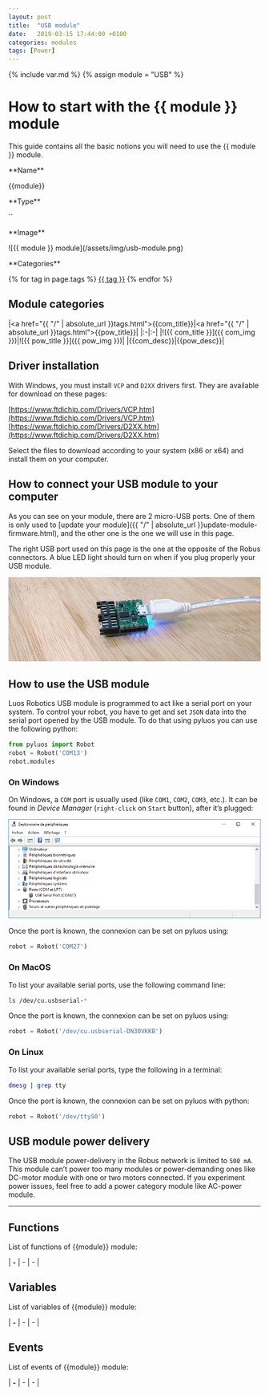 ```yaml
---
layout: post
title:  "USB module"
date:   2019-03-15 17:44:00 +0100
categories: modules
tags: [Power]
---
```

{% include var.md %}
{% assign module = "USB" %}

# How to start with the {{ module }} module

This guide contains all the basic notions you will need to use the {{ module }} module.

<div class="sheet" markdown="1">

<p class="sheet-title" markdown="1">**Name**</p>

<p class="indent" markdown="1">{{module}}</p>

<p class="sheet-title" markdown="1">**Type**</p>

<p class="indent" markdown="1">``</p>

<p class="sheet-title" markdown="1">**Image**</p>

<p class="indent" markdown="1">![{{ module }} module](/assets/img/usb-module.png)</p>

<p class="sheet-title" markdown="1">**Categories**</p>

<p class="indent" markdown="1">
{% for tag in page.tags %}
  <a href="{{ "/" | absolute_url }}tags.html">{{ tag }}</a>
{% endfor %}
</p>
</div>



## Module categories

|<a href="{{ "/" | absolute_url }}tags.html">{{com_title}}</a>|<a href="{{ "/" | absolute_url }}tags.html">{{pow_title}}</a>|
|:-|:-|
|![{{ com_title }}]({{ com_img }})|![{{ pow_title }}]({{ pow_img }})|
|{{com_desc}}|{{pow_desc}}|


## Driver installation
With Windows, you must install `VCP` and `D2XX` drivers first. They are available for download on these pages:

[https://www.ftdichip.com/Drivers/VCP.htm](https://www.ftdichip.com/Drivers/VCP.htm)<br />
[https://www.ftdichip.com/Drivers/D2XX.htm](https://www.ftdichip.com/Drivers/D2XX.htm)

Select the files to download according to your system (x86 or x64) and install them on your computer.


## How to connect your USB module to your computer

As you can see on your module, there are 2 micro-USB ports. One of them is only used to [update your module]({{ "/" | absolute_url }}update-module-firmware.html), and the other one is the one we will use in this page.

The right USB port used on this page is the one at the opposite of the Robus connectors. A blue LED light should turn on when if you plug properly your USB module.

![{{ module }} module](/assets/img/usb-1.jpg)

## How to use the USB module
Luos Robotics USB module is programmed to act like a serial port on your system.
To control your robot, you have to get and set `JSON` data into the serial port opened by the USB module. To do that using pyluos you can use the following python:

```python
from pyluos import Robot
robot = Robot('COM13')
robot.modules
```
 
### On Windows
On Windows, a `COM` port is usually used (like `COM1`, `COM2`, `COM3`, etc.). It can be found in *Device Manager* (`right-click` on `Start` button), after it’s plugged:

![Port COM](/assets/img/usb-2.png)

Once the port is known, the connexion can be set on pyluos using:

```python
robot = Robot('COM27')
```
 
### On MacOS

To list your available serial ports, use the following command line:

```bash
ls /dev/cu.usbserial-*
```
 
Once the port is known, the connexion can be set on pyluos using:

```python
robot = Robot('/dev/cu.usbserial-DN30VKKB')
```
 
### On Linux
To list your available serial ports, type the following in a terminal:

```bash
dmesg | grep tty
```
 
Once the port is known, the connexion can be set on pyluos with python:

```python
robot = Robot('/dev/ttyS0')
```
 
## USB module power delivery

The USB module power-delivery in the Robus network is limited to `500 mA`. This module can’t power too many modules or power-demanding ones like DC-motor module with one or two motors connected. If you experiment power issues, feel free to add a power category module like AC-power module.

----

## Functions
List of functions of {{module}} module:

| **-** | - | - | 

## Variables
List of variables of {{module}} module:

| **-** | - | - | 

## Events
List of events of {{module}} module:

| **-** | - | - | 

